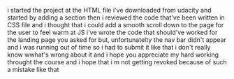 i started the project at the HTML file i've downloaded from udacity 
and started by adding a section 
then i reviewed the code that've been written in CSS file and i thought that i could add a smooth scroll down to the page
for the user to feel warm 
at JS i've wrote the code that should've worked for the landing page you asked for but, unfortunatelty the nav bar didn't appear and i was running out of time so i had to submit it like that 
i don't really know wwhat's wrong about it 
and i hope you appreciate my hard working throught the course 
and i hope that i m not getting revoked because of such a mistake like that 
 
